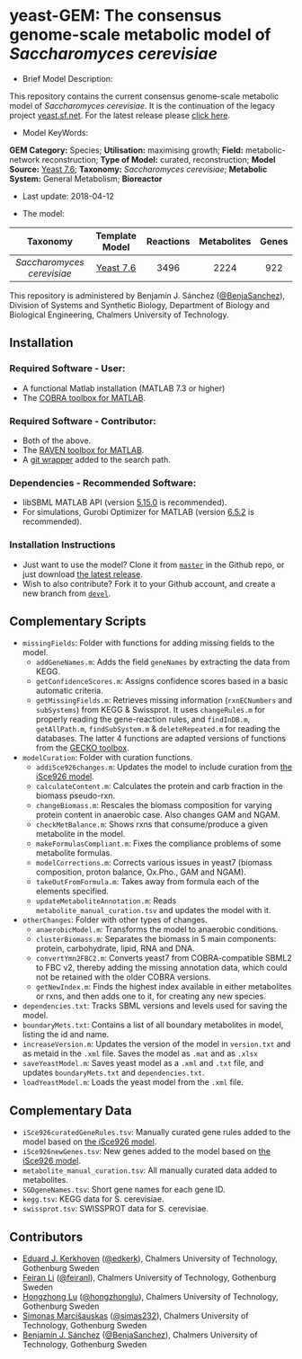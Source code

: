 # yeast-GEM: The consensus genome-scale metabolic model of _Saccharomyces cerevisiae_

* Brief Model Description:

This repository contains the current consensus genome-scale metabolic model of _Saccharomyces cerevisiae_. It is the continuation of the legacy project [yeast.sf.net](http://yeast.sourceforge.net/). For the latest release please [click here](https://github.com/SysBioChalmers/yeast-GEM/releases).

* Model KeyWords:

**GEM Category:** Species; **Utilisation:** maximising growth; **Field:** metabolic-network reconstruction; **Type of Model:** curated, reconstruction; **Model Source:** [Yeast 7.6](https://sourceforge.net/projects/yeast/); **Taxonomy:** _Saccharomyces cerevisiae_; **Metabolic System:** General Metabolism; **Bioreactor**

* Last update: 2018-04-12

* The model:

|Taxonomy | Template Model | Reactions | Metabolites| Genes |
|:-------:|:--------------:|:---------:|:----------:|:-----:|
|_Saccharomyces cerevisiae_|[Yeast 7.6](https://sourceforge.net/projects/yeast/)|3496|2224|922|

This repository is administered by Benjamín J. Sánchez ([@BenjaSanchez](https://github.com/benjasanchez)), Division of Systems and Synthetic Biology, Department of Biology and Biological Engineering, Chalmers University of Technology.

## Installation

### Required Software - User:

* A functional Matlab installation (MATLAB 7.3 or higher)
* The [COBRA toolbox for MATLAB](https://github.com/opencobra/cobratoolbox).

### Required Software - Contributor:

* Both of the above.
* The [RAVEN toolbox for MATLAB](https://github.com/SysBioChalmers/RAVEN).
* A [git wrapper](https://github.com/manur/MATLAB-git) added to the search path.

### Dependencies - Recommended Software:
* libSBML MATLAB API (version [5.15.0](https://sourceforge.net/projects/sbml/files/libsbml/5.15.0/stable/MATLAB%20interface/) is recommended).
* For simulations, Gurobi Optimizer for MATLAB (version [6.5.2](http://www.gurobi.com/registration/download-reg) is recommended). 

### Installation Instructions
* Just want to use the model? Clone it from [`master`](https://github.com/SysBioChalmers/yeast-GEM) in the Github repo, or just download [the latest release](https://github.com/SysBioChalmers/yeast-GEM/releases).
* Wish to also contribute? Fork it to your Github account, and create a new branch from [`devel`](https://github.com/SysBioChalmers/yeast-GEM/tree/devel).

## Complementary Scripts

* `missingFields`: Folder with functions for adding missing fields to the model.
   * `addGeneNames.m`: Adds the field `geneNames` by extracting the data from KEGG.
   * `getConfidenceScores.m`: Assigns confidence scores based in a basic automatic criteria.
   * `getMissingFields.m`: Retrieves missing information (`rxnECNumbers` and `subSystems`) from KEGG & Swissprot. It uses `changeRules.m` for properly reading the gene-reaction rules, and `findInDB.m`, `getAllPath.m`, `findSubSystem.m` & `deleteRepeated.m` for reading the databases. The latter 4 functions are adapted versions of functions from the [GECKO toolbox](https://github.com/SysBioChalmers/GECKO).
* `modelCuration`: Folder with curation functions.
   * `addiSce926changes.m`: Updates the model to include curation from [the iSce926 model](http://www.maranasgroup.com/submission_models/iSce926.htm).
   * `calculateContent.m`: Calculates the protein and carb fraction in the biomass pseudo-rxn.
   * `changeBiomass.m`: Rescales the biomass composition for varying protein content in anaerobic case. Also changes GAM and NGAM.
   * `checkMetBalance.m`: Shows rxns that consume/produce a given metabolite in the model.
   * `makeFormulasCompliant.m`: Fixes the compliance problems of some metabolite formulas.
   * `modelCorrections.m`: Corrects various issues in yeast7 (biomass composition, proton balance, Ox.Pho., GAM and NGAM).
   * `takeOutFromFormula.m`: Takes away from formula each of the elements specified.
   * `updateMetaboliteAnnotation.m`: Reads `metabolite_manual_curation.tsv` and updates the model with it.
* `otherChanges`: Folder with other types of changes.
   * `anaerobicModel.m`: Transforms the model to anaerobic conditions.
   * `clusterBiomass.m`: Separates the biomass in 5 main components: protein, carbohydrate, lipid, RNA and DNA.
   * `convertYmn2FBC2.m`: Converts yeast7 from COBRA-compatible SBML2 to FBC v2, thereby adding the missing annotation data, which could not be retained with the older COBRA versions.
   * `getNewIndex.m`: Finds the highest index available in either metabolites or rxns, and then adds one to it, for creating any new species.
* `dependencies.txt`: Tracks SBML versions and levels used for saving the model.
* `boundaryMets.txt`: Contains a list of all boundary metabolites in model, listing the id and name.
* `increaseVersion.m`: Updates the version of the model in `version.txt` and as metaid in the `.xml` file. Saves the model as `.mat` and as `.xlsx`
* `saveYeastModel.m`: Saves yeast model as a `.xml` and `.txt` file, and updates `boundaryMets.txt` and `dependencies.txt`.
* `loadYeastModel.m`: Loads the yeast model from the `.xml` file.


## Complementary Data

* `iSce926curatedGeneRules.tsv`: Manually curated gene rules added to the model based on [the iSce926 model](http://www.maranasgroup.com/submission_models/iSce926.htm).
* `iSce926newGenes.tsv`: New genes added to the model based on [the iSce926 model](http://www.maranasgroup.com/submission_models/iSce926.htm).
* `metabolite_manual_curation.tsv`: All manually curated data added to metabolites.
* `SGDgeneNames.tsv`: Short gene names for each gene ID.
* `kegg.tsv`: KEGG data for S. cerevisiae.
* `swissprot.tsv`: SWISSPROT data for S. cerevisiae.

## Contributors

* [Eduard J. Kerkhoven](https://www.chalmers.se/en/staff/Pages/Eduard-Kerkhoven.aspx) ([@edkerk](https://github.com/edkerk)), Chalmers University of Technology, Gothenburg Sweden
* [Feiran Li](https://www.chalmers.se/en/staff/Pages/feiranl.aspx) ([@feiranl](https://github.com/feiranl)), Chalmers University of Technology, Gothenburg Sweden
* [Hongzhong Lu](https://www.chalmers.se/en/Staff/Pages/luho.aspx) ([@hongzhonglu](https://github.com/hongzhonglu)), Chalmers University of Technology, Gothenburg Sweden
* [Simonas Marcišauskas](https://www.chalmers.se/en/Staff/Pages/simmarc.aspx) ([@simas232](https://github.com/simas232)), Chalmers University of Technology, Gothenburg Sweden
* [Benjamín J. Sánchez](https://www.chalmers.se/en/staff/Pages/bensan.aspx) ([@BenjaSanchez](https://github.com/benjasanchez)), Chalmers University of Technology, Gothenburg Sweden
